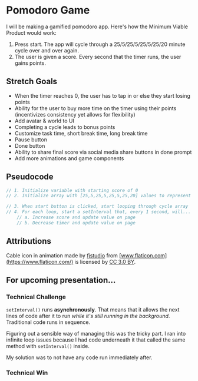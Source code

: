 # Pomodoro Game

I will be making a gamified pomodoro app. Here's how the Minimum Viable Product would work:

1. Press start. The app will cycle through a 25/5/25/5/25/5/25/20 minute cycle over and over again.
2. The user is given a score. Every second that the timer runs, the user gains points.

## Stretch Goals

* When the timer reaches 0, the user has to tap in or else they start losing points
* Ability for the user to buy more time on the timer using their points (incentivizes consistency yet allows for flexibility)
* Add avatar & world to UI
* Completing a cycle leads to bonus points
* Customize task time, short break time, long break time
* Pause button
* Done button
* Ability to share final score via social media share buttons in done prompt
* Add more animations and game components

## Pseudocode

```js
// 1. Initialize variable with starting score of 0
// 2. Initialize array with [25,5,25,5,25,5,25,20] values to represent cycle

// 3. When start button is clicked, start looping through cycle array
// 4. For each loop, start a setInterval that, every 1 second, will...
	// a. Increase score and update value on page
    // b. Decrease timer and update value on page
```

## Attributions

Cable icon in animation made by [fjstudio](https://www.flaticon.com/authors/fjstudio) from [www.flaticon.com](https://www.flaticon.com/) is licensed by [CC 3.0 BY](http://creativecommons.org/licenses/by/3.0/).

## For upcoming presentation...

### Technical Challenge

`setInterval()` runs **asynchronously**. That means that it allows the next lines of code after it to run *while it's still running in the background*. Traditional code runs in sequence.

Figuring out a sensible way of managing this was the tricky part. I ran into infinite loop issues because I had code underneath it that called the same method with `setInterval()` inside.

My solution was to not have any code run immediately after.

### Technical Win
